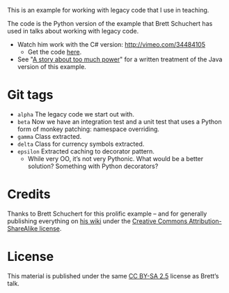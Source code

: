 This is an example for working with legacy code that I use in teaching.

The code is the Python version of the example that Brett Schuchert has used in talks about working with legacy code.

* Watch him work with the C# version: <http://vimeo.com/34484105>
    * Get the code [here](https://github.com/alexbepple/CurrencyConversion-CSharp-MSTest).
* See "[A story about too much power](http://schuchert.wikispaces.com/JMockIt.AStoryAboutTooMuchPower)" for a written treatment of the Java version of this example.


# Git tags

* `alpha` The legacy code we start out with.
* `beta` Now we have an integration test and a unit test that uses a Python form of monkey patching: namespace overriding.
* `gamma` Class extracted.
* `delta` Class for currency symbols extracted.
* `epsilon` Extracted caching to decorator pattern.
    * While very OO, it’s not very Pythonic. What would be a better solution? Something with Python decorators?


# Credits

Thanks to Brett Schuchert for this prolific example – and for generally publishing everything on [his wiki](http://schuchert.wikispaces.com/) under the [Creative Commons Attribution-ShareAlike license](http://creativecommons.org/licenses/by-sa/2.5/).


# License

This material is published under the same [CC BY-SA 2.5](http://www.typemock.com/isolator-product-page) license as Brett’s talk.

